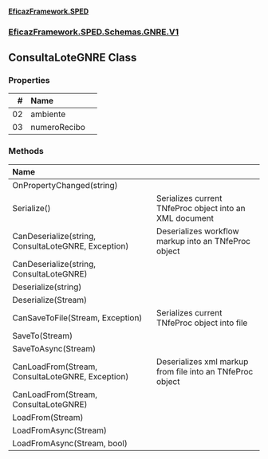 #### [EficazFramework.SPED](EficazFrameworkSPED.md 'EficazFramework SPED')
### [EficazFramework.SPED.Schemas.GNRE.V1](EficazFramework.SPED.Schemas.GNRE.V1.md 'EficazFramework.SPED.Schemas.GNRE.V1')

## ConsultaLoteGNRE Class
### Properties

| # | Name | |
| ---: | :--- | :--- |
| 02 | ambiente |  |
| 03 | numeroRecibo |  |
### Methods

| Name | |
| :--- | :--- |
| OnPropertyChanged(string) |  |
| Serialize() | Serializes current TNfeProc object into an XML document |
| CanDeserialize(string, ConsultaLoteGNRE, Exception) | Deserializes workflow markup into an TNfeProc object |
| CanDeserialize(string, ConsultaLoteGNRE) |  |
| Deserialize(string) |  |
| Deserialize(Stream) |  |
| CanSaveToFile(Stream, Exception) | Serializes current TNfeProc object into file |
| SaveTo(Stream) |  |
| SaveToAsync(Stream) |  |
| CanLoadFrom(Stream, ConsultaLoteGNRE, Exception) | Deserializes xml markup from file into an TNfeProc object |
| CanLoadFrom(Stream, ConsultaLoteGNRE) |  |
| LoadFrom(Stream) |  |
| LoadFromAsync(Stream) |  |
| LoadFromAsync(Stream, bool) |  |
